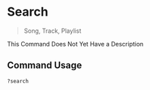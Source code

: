 # Search
> Song, Track, Playlist

This Command Does Not Yet Have a Description

## Command Usage
```
?search 
```